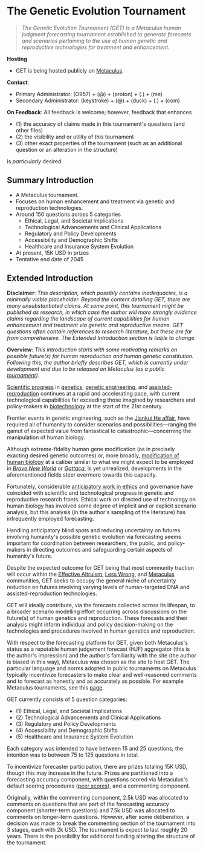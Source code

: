 # The Genetic Evolution Tournament

> _The Genetic Evolution Tournament (GET) is a Metaculus human judgment forecasting tournament established to generate forecasts and scenarios pertaining to the use of human genetic and reproductive technologies for treatment and enhancement._

__Hosting__

* GET is being hosted publicly on [Metaculus](https://en.wikipedia.org/wiki/Metaculus).

__Contact__:

* Primary Administrator: (O957) + (@) + (proton) + (.) + (me)
* Secondary Administrator: (keystroke) + (@) + (duck) + (.) + (com)

__On Feedback__: All feedback is welcome; however, feedback that enhances

* (1) the accuracy of claims made in this tournament's questions (and other files)
* (2) the visibility and or utility of this tournament
* (3) other exact properties of the tournament (such as an additional question or an alteration in the structure)

is _particularly_ desired.

## Summary Introduction

* A Metaculus tournament.
* Focuses on human enhancement and treatment via genetic and reproduction technologies.
* Around 150 questions across 5 categories
  * Ethical, Legal, and Societal Implications
  * Technological Advancements and Clinical Applications
  * Regulatory and Policy Developments
  * Accessibility and Demographic Shifts
  * Healthcare and Insurance System Evolution
* At present, 15K USD in prizes
* Tentative end date of 2045

## Extended Introduction

__Disclaimer__: _This description, which possibly contains inadequacies, is a minimally viable placeholder. Beyond the content detailing GET, there are many unsubstantiated claims. At some point, this tournament might be published as research, in which case the author will more strongly evidence claims regarding the landscape of current capabilities for human enhancement and treatment via genetic and reproductive means. GET questions often contain references to research literature, but these are far from comprehensive. The Extended Introduction section is liable to change._

__Overview__: _This introduction starts with some motivating remarks on possible future(s) for human reproduction and human genetic constitution. Following this, the author briefly describes GET, which is currently under development and due to be released on Metaculus (as a public [tournament](https://en.wikipedia.org/wiki/Prediction_market))._

[Scientific progress](https://en.wikipedia.org/wiki/Progress#Scientific_progress) in [genetics](https://en.wikipedia.org/wiki/Genetics), [genetic engineering](https://en.wikipedia.org/wiki/Genetic_engineering), and [assisted-reproduction](https://en.wikipedia.org/wiki/Assisted_reproductive_technology) continues at a rapid and accelerating pace, with current technological capabilities far exceeding those imagined by researchers and policy-makers in [biotechnology](https://en.wikipedia.org/wiki/Biotechnology) at the start of the 21st century.

Frontier events in genetic engineering, such as the [Jiankui He affair](https://en.wikipedia.org/wiki/He_Jiankui_affair), have required all of humanity to consider scenarios and possibilities—ranging the gamut of expected value from fantastical to catastrophic—concerning the manipulation of human biology.

Although extreme-fidelity human gene modification (as in precisely exacting desired genetic outcomes) or, more broadly, [modification of human biology](https://en.wikipedia.org/wiki/Genetic_engineering_techniques) at a caliber similar to what we might expect to be employed in _[Brave New World](https://en.wikipedia.org/wiki/Brave_New_World)_ or _[Gattaca](https://en.wikipedia.org/wiki/Gattaca)_, is yet unrealized, developments in the aforementioned fields steer evermore towards this capacity.

Fortunately, considerable [anticipatory work in ethics](https://en.wikipedia.org/wiki/Bioethics) and governance have coincided with scientific and technological progress in genetic and reproductive research fronts. Ethical work on directed use of technology on human biology has involved some degree of implicit and or explicit scenario analysis, but this analysis (in the author's sampling of the literature) has infrequently employed forecasting.

Handling anticipatory blind spots and reducing uncertainty on futures involving humanity's possible genetic evolution via forecasting seems important for coordination between researchers, the public, and policy-makers in directing outcomes and safeguarding certain aspects of humanity's future.

<!-- Given the magnitude of scenarios for the future of humanity involving the trajectories of different biotechnologies—e.g., [PGD](https://en.wikipedia.org/wiki/Preimplantation_genetic_diagnosis) w/ [iPSCs](https://en.wikipedia.org/wiki/Induced_pluripotent_stem_cell) or prenatal genetic engineering—and the utility of forecasting in scenario analyses, incorporating forecasting.  -->

Despite the expected outcome for GET being that most community traction will occur within the [Effective Altruism](https://forum.effectivealtruism.org/), [Less Wrong](https://www.lesswrong.com/), and [Metaculus](https://www.metaculus.com/questions/) communities, GET seeks to occupy the general niche of uncertainty reduction on futures involving varying levels of human-targeted DNA and assisted-reproduction technologies.

GET will ideally contribute, via the forecasts collected across its lifespan, to a broader scenario modelling effort occurring across discussions on the future(s) of human genetics and reproduction. These forecasts and their analysis might inform individual and policy decision-making on the technologies and procedures involved in human genetics and reproduction.

<!-- Taking a step back, we might ask: Why is human judgement forecasting (HJF) valuable? Note first that there is much more that can be said on this topic than I will cover in this paragraph (for a reasonably good reference, check out this paper). While algorithmic or semi-algorithmic (algorithms that involve human tuning or correction) forecasts often outperform HJFs across certain classes of questions for which there is data, situations in which data ready for modelling is scarce or where models have not yet reached an acceptable maturity level can benefit from HJF. Beyond the general reduction of uncertainty attainable through HJF methods, HJF has also demonstrated value in scenario analysis. Here, forecasters might first generate scenarios and then determine their plausibility, sometimes providing a final, combined forecast from the scenarios. HJF-generated scenarios can at times be more cost-effective than computational models, especially in situations where the creation of statistical models is unattainable, given resources or time-frames. -->

With respect to the forecasting platform for GET, given both Metaculus's status as a reputable human judgement forecast (HJF) aggregator (this is the author's impression) and the author's familiarity with the site (the author is biased in this way), Metaculus was chosen as the site to host GET. The particular language and norms adopted in public tournaments on Metaculus typically incentivize forecasters to make clear and well-reasoned comments and to forecast as honestly and as accurately as possible. For example Metaculus tournaments, see this [page](https://www.metaculus.com/tournaments/).

GET currently consists of 5 question categories:

* (1) Ethical, Legal, and Societal Implications
* (2) Technological Advancements and Clinical Applications
* (3) Regulatory and Policy Developments
* (4) Accessibility and Demographic Shifts
* (5) Healthcare and Insurance System Evolution

Each category was intended to have between 15 and 25 questions; the intention was to between 75 to 125 questions in total.

To incentivize forecaster participation, there are prizes totaling 15K USD, though this may increase in the future. Prizes are partitioned into a forecasting accuracy component, with questions scored via Metaculus's default scoring procedures ([peer scores](https://www.metaculus.com/help/scores-faq/)), and a commenting component.

Originally, within the commenting component, 2.5k USD was allocated to comments on questions that are part of the forecasting accuracy component (shorter-term questions) and 7.5k USD was allocated to comments on longer-term questions. However, after some deliberation, a decision was made to break the commenting section of the tournament into 3 stages, each with 2k USD. The tournament is expect to last roughly 20 years. There is the possibility for additional funding altering the structure of the tournament.

<!-- Beyond aggregating forecasts and scenarios via GET's questions, a reach-goal of GET is the elicitation of some engagement (commentary and or participation) from figures in academia with expertise in the science and or regulation of the technologies and procedures that are part of the fields of human genetics, genetic engineering (genetic technology generally), and assisted-reproduction. Barring this outcome, the author is still moderately confident that GET can be impactful, conditional on the completion of a retrospective analysis of the forecasts and forecast-rationales (scenarios) engendered. -->

<!-- Within the GET folder of this repository, there is, briefly, the following:

* GET questions are in `questions`. Existing questions on Metaculus relevant to GET, along with decisions that were made regarding questions, are contained in this folder as well.
* Links to articles, books, Wikipedia pages, LessWrong posts, and EA Forum posts relevant to GET are in `resources`.
* The front matter of GET, including the overview, prize structure, scoring, expected resolutions, leaderboard utility, end date, problem resolution, extinction case, and feedback sections, is in `template`.
* The `announcements` folder contains Pandoc Markdown content for announcement posts for GET that were made on LessWrong, the EA Forum, Substack, Reddit, Metaculus, and Discord.
* The `visuals` folder contains images and data visualizations that came about through the creation of questions for GET. -->
